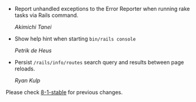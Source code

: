 *   Report unhandled exceptions to the Error Reporter when running rake tasks via Rails command.

    *Akimichi Tanei*

*   Show help hint when starting `bin/rails console`

    *Petrik de Heus*

*   Persist `/rails/info/routes` search query and results between page reloads.

    *Ryan Kulp*

Please check [8-1-stable](https://github.com/rails/rails/blob/8-1-stable/railties/CHANGELOG.md) for previous changes.
